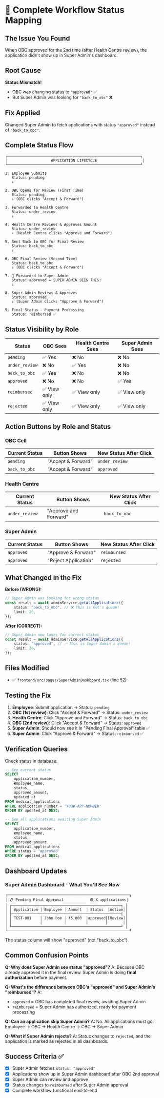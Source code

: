 # 🔄 Complete Workflow Status Mapping

## The Issue You Found
When OBC approved for the 2nd time (after Health Centre review), the application didn't show up in Super Admin's dashboard.

## Root Cause
**Status Mismatch!**
- OBC was changing status to `"approved"` ✅
- But Super Admin was looking for `"back_to_obc"` ❌

## Fix Applied
Changed Super Admin to fetch applications with status `"approved"` instead of `"back_to_obc"`.

## Complete Status Flow

```
┌─────────────────────────────────────────────────────────────┐
│                    APPLICATION LIFECYCLE                     │
└─────────────────────────────────────────────────────────────┘

1. Employee Submits
   Status: pending
   ↓
   
2. OBC Opens for Review (First Time)
   Status: pending
   ↓ (OBC clicks "Accept & Forward")
   
3. Forwarded to Health Centre
   Status: under_review
   ↓
   
4. Health Centre Reviews & Approves Amount
   Status: under_review
   ↓ (Health Centre clicks "Approve and Forward")
   
5. Sent Back to OBC for Final Review
   Status: back_to_obc
   ↓
   
6. OBC Final Review (Second Time)
   Status: back_to_obc
   ↓ (OBC clicks "Accept & Forward")
   
7. 🎯 Forwarded to Super Admin
   Status: approved ← SUPER ADMIN SEES THIS!
   ↓
   
8. Super Admin Reviews & Approves
   Status: approved
   ↓ (Super Admin clicks "Approve & Forward")
   
9. Final Status - Payment Processing
   Status: reimbursed ✅
```

## Status Visibility by Role

| Status | OBC Sees | Health Centre Sees | Super Admin Sees |
|--------|----------|-------------------|------------------|
| `pending` | ✅ Yes | ❌ No | ❌ No |
| `under_review` | ❌ No | ✅ Yes | ❌ No |
| `back_to_obc` | ✅ Yes | ❌ No | ❌ No |
| `approved` | ❌ No | ❌ No | ✅ Yes |
| `reimbursed` | ✅ View only | ✅ View only | ✅ View only |
| `rejected` | ✅ View only | ✅ View only | ✅ View only |

## Action Buttons by Role and Status

### OBC Cell
| Current Status | Button Shows | New Status After Click |
|---------------|--------------|----------------------|
| `pending` | "Accept & Forward" | `under_review` |
| `back_to_obc` | "Accept & Forward" | `approved` |

### Health Centre  
| Current Status | Button Shows | New Status After Click |
|---------------|--------------|----------------------|
| `under_review` | "Approve and Forward" | `back_to_obc` |

### Super Admin
| Current Status | Button Shows | New Status After Click |
|---------------|--------------|----------------------|
| `approved` | "Approve & Forward" | `reimbursed` |
| `approved` | "Reject Application" | `rejected` |

## What Changed in the Fix

**Before (WRONG):**
```typescript
// Super Admin was looking for wrong status
const result = await adminService.getAllApplications({
    status: "back_to_obc", // ❌ This is OBC's queue!
    limit: 20,
});
```

**After (CORRECT):**
```typescript
// Super Admin now looks for correct status
const result = await adminService.getAllApplications({
    status: "approved", // ✅ This is Super Admin's queue!
    limit: 20,
});
```

## Files Modified
- ✅ `frontend/src/pages/SuperAdminDashboard.tsx` (line 52)

## Testing the Fix

1. **Employee**: Submit application → Status: `pending`
2. **OBC (1st review)**: Click "Accept & Forward" → Status: `under_review`
3. **Health Centre**: Click "Approve and Forward" → Status: `back_to_obc`
4. **OBC (2nd review)**: Click "Accept & Forward" → Status: `approved`
5. **Super Admin**: Should now see it in "Pending Final Approval" table ✅
6. **Super Admin**: Click "Approve & Forward" → Status: `reimbursed` ✅

## Verification Queries

Check status in database:
```sql
-- See current status
SELECT 
    application_number,
    employee_name,
    status,
    approved_amount,
    updated_at
FROM medical_applications
WHERE application_number = 'YOUR-APP-NUMBER'
ORDER BY updated_at DESC;

-- See all applications awaiting Super Admin
SELECT 
    application_number,
    employee_name,
    status,
    approved_amount
FROM medical_applications
WHERE status = 'approved'
ORDER BY updated_at DESC;
```

## Dashboard Updates

### Super Admin Dashboard - What You'll See Now

```
┌────────────────────────────────────────────────────────┐
│ 📋 Pending Final Approval            🟢 X applications│
│ ┌──────────────────────────────────────────────────┐ │
│ │ Application │ Employee │ Amount  │ Status  │Action││
│ ├──────────────────────────────────────────────────┤ │
│ │ TEST-001    │ John Doe │ ₹5,000  │approved│[Review]│
│ │             │          │         │        │       ││
│ └──────────────────────────────────────────────────┘ │
└────────────────────────────────────────────────────────┘
```

The status column will show "approved" (not "back_to_obc").

## Common Confusion Points

**Q: Why does Super Admin see status "approved"?**
A: Because OBC already approved it in the final review. Super Admin is doing **final authorization** before payment.

**Q: What's the difference between OBC's "approved" and Super Admin's "reimbursed"?**
A: 
- `approved` = OBC has completed final review, awaiting Super Admin
- `reimbursed` = Super Admin has authorized, ready for payment processing

**Q: Can an application skip Super Admin?**
A: No. All applications must go: Employee → OBC → Health Centre → OBC → Super Admin

**Q: What if Super Admin rejects?**
A: Status changes to `rejected`, and the application is marked as rejected in all dashboards.

## Success Criteria ✅
- [x] Super Admin fetches `status: "approved"`
- [x] Applications show up in Super Admin dashboard after OBC 2nd approval
- [x] Super Admin can review and approve
- [x] Status changes to `reimbursed` after Super Admin approval
- [x] Complete workflow functional end-to-end
